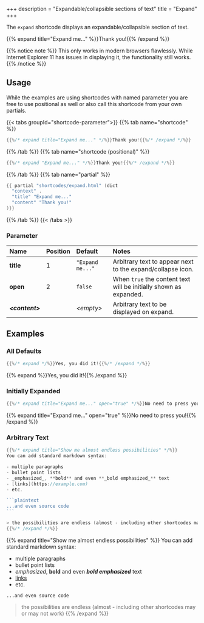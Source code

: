 +++
description = "Expandable/collapsible sections of text"
title = "Expand"
+++

The `expand` shortcode displays an expandable/collapsible section of text.

{{% expand title="Expand me..." %}}Thank you!{{% /expand %}}

{{% notice note %}}
This only works in modern browsers flawlessly. While Internet Explorer 11 has issues in displaying it, the functionality still works.
{{% /notice %}}

## Usage

While the examples are using shortcodes with named parameter you are free to use positional as well or also call this shortcode from your own partials.

{{< tabs groupId="shortcode-parameter">}}
{{% tab name="shortcode" %}}

````go
{{%/* expand title="Expand me..." */%}}Thank you!{{%/* /expand */%}}
````

{{% /tab %}}
{{% tab name="shortcode (positional)" %}}

````go
{{%/* expand "Expand me..." */%}}Thank you!{{%/* /expand */%}}
````

{{% /tab %}}
{{% tab name="partial" %}}

````go
{{ partial "shortcodes/expand.html" (dict
  "context" .
  "title" "Expand me..."
  "content" "Thank you!"
)}}
````

{{% /tab %}}
{{< /tabs >}}

### Parameter

| Name                  | Position | Default          | Notes       |
|:----------------------|:---------|:-----------------|:------------|
| **title**             | 1        | `"Expand me..."` | Arbitrary text to appear next to the expand/collapse icon. |
| **open**              | 2        | `false`          | When `true` the content text will be initially shown as expanded. |
| _**&lt;content&gt;**_ |          | _&lt;empty&gt;_  | Arbitrary text to be displayed on expand. |

## Examples

### All Defaults

````go
{{%/* expand */%}}Yes, you did it!{{%/* /expand */%}}
````

{{% expand %}}Yes, you did it!{{% /expand %}}

### Initially Expanded

````go
{{%/* expand title="Expand me..." open="true" */%}}No need to press you!{{%/* /expand */%}}
````

{{% expand title="Expand me..." open="true" %}}No need to press you!{{% /expand %}}

### Arbitrary Text

````go
{{%/* expand title="Show me almost endless possibilities" */%}}
You can add standard markdown syntax:

- multiple paragraphs
- bullet point lists
- _emphasized_, **bold** and even **_bold emphasized_** text
- [links](https://example.com)
- etc.

```plaintext
...and even source code
```

> the possibilities are endless (almost - including other shortcodes may or may not work)
{{%/* /expand */%}}
````

{{% expand title="Show me almost endless possibilities" %}}
You can add standard markdown syntax:

- multiple paragraphs
- bullet point lists
- _emphasized_, **bold** and even **_bold emphasized_** text
- [links](https://example.com)
- etc.

```plaintext
...and even source code
```

> the possibilities are endless (almost - including other shortcodes may or may not work)
{{% /expand %}}
